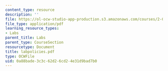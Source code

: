 ```yaml
---
content_type: resource
description: ''
file: https://ol-ocw-studio-app-production.s3.amazonaws.com/courses/2-002-mechanics-and-materials-ii-spring-2004/0a88bade3c3c62d26cd24e31d9bad7b0_labpolicies.pdf
file_type: application/pdf
learning_resource_types:
- Labs
parent_title: Labs
parent_type: CourseSection
resourcetype: Document
title: labpolicies.pdf
type: OCWFile
uid: 0a88bade-3c3c-62d2-6cd2-4e31d9bad7b0
---
```

